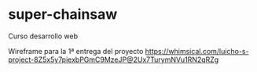 # super-chainsaw
Curso desarrollo web

Wireframe para la 1ª entrega del proyecto https://whimsical.com/luicho-s-project-8Z5x5y7piexbPGmC9MzeJP@2Ux7TurymNVu1RN2qRZg
